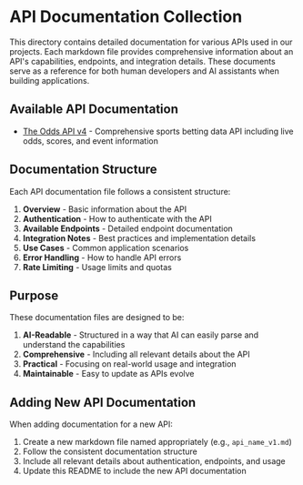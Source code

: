 # API Documentation Collection

This directory contains detailed documentation for various APIs used in our projects. Each markdown file provides comprehensive information about an API's capabilities, endpoints, and integration details. These documents serve as a reference for both human developers and AI assistants when building applications.

## Available API Documentation

- [The Odds API v4](odds_api_v4.md) - Comprehensive sports betting data API including live odds, scores, and event information

## Documentation Structure

Each API documentation file follows a consistent structure:

1. **Overview** - Basic information about the API
2. **Authentication** - How to authenticate with the API
3. **Available Endpoints** - Detailed endpoint documentation
4. **Integration Notes** - Best practices and implementation details
5. **Use Cases** - Common application scenarios
6. **Error Handling** - How to handle API errors
7. **Rate Limiting** - Usage limits and quotas

## Purpose

These documentation files are designed to be:

1. **AI-Readable** - Structured in a way that AI can easily parse and understand the capabilities
2. **Comprehensive** - Including all relevant details about the API
3. **Practical** - Focusing on real-world usage and integration
4. **Maintainable** - Easy to update as APIs evolve

## Adding New API Documentation

When adding documentation for a new API:

1. Create a new markdown file named appropriately (e.g., `api_name_v1.md`)
2. Follow the consistent documentation structure
3. Include all relevant details about authentication, endpoints, and usage
4. Update this README to include the new API documentation